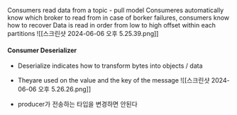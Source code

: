 Consumers read data from a topic - pull model
Consumeres automatically know which broker to read from
in case of borker failures, consumers know how to recover
Data is read in order from low to high offset within each partitions
![[스크린샷 2024-06-06 오후 5.25.39.png]]

#### Consumer Deserializer
- Deserialize indicates how to transform bytes into objects / data
- Theyare used on the value and the key of the message
![[스크린샷 2024-06-06 오후 5.26.26.png]]

- producer가 전송하는 타입을 변경하면 안된다

